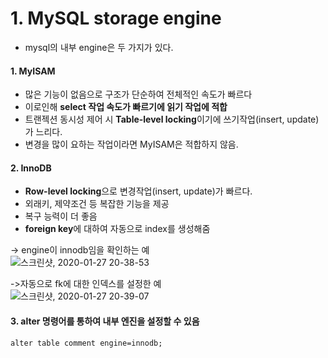 # 1. MySQL storage engine  
  * mysql의 내부 engine은 두 가지가 있다.  
#### 1. MyISAM  
  * 많은 기능이 없음으로 구조가 단순하여 전체적인 속도가 빠르다  
  * 이로인해 **select 작업 속도가 빠르기에 읽기 작업에 적합**  
  * 트랜젝션 동시성 제어 시 **Table-level locking**이기에 쓰기작업(insert, update)가 느리다.  
  * 변경을 많이 요하는 작업이라면 MyISAM은 적합하지 않음.  
  
#### 2. InnoDB  
  * **Row-level locking**으로 변경작업(insert, update)가 빠르다.  
  * 외래키, 제약조건 등 복잡한 기능을 제공  
  * 복구 능력이 더 좋음  
  * **foreign key**에 대하여 자동으로 index를 생성해줌  

-> engine이 innodb임을 확인하는 예  
![스크린샷, 2020-01-27 20-38-53](https://user-images.githubusercontent.com/34915108/73172063-82217100-4145-11ea-8f1f-7e0e90e660d3.png)

->자동으로 fk에 대한 인덱스를 설정한 예  
![스크린샷, 2020-01-27 20-39-07](https://user-images.githubusercontent.com/34915108/73172069-83eb3480-4145-11ea-8940-4a0c5bd529a3.png)

#### 3. alter 명령어를 통하여 내부 엔진을 설정할 수 있음  
```
alter table comment engine=innodb;
```
